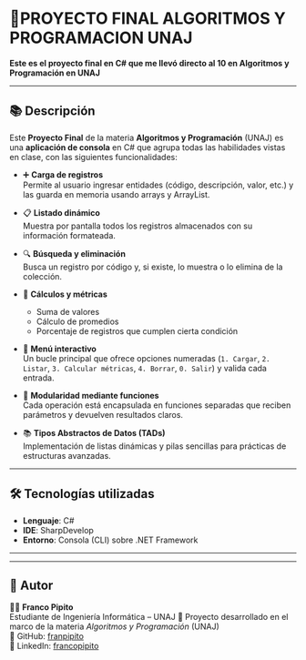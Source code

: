 # 🚀PROYECTO FINAL ALGORITMOS Y PROGRAMACION UNAJ
  **Este es el proyecto final en C# que me llevó directo al 10 en Algoritmos y Programación en UNAJ**

---

## 📚 Descripción 

Este **Proyecto Final** de la materia **Algoritmos y Programación** (UNAJ) es una **aplicación de consola** en C# que agrupa todas las habilidades vistas en clase, con las siguientes funcionalidades:

- ➕ **Carga de registros**  
  Permite al usuario ingresar entidades (código, descripción, valor, etc.) y las guarda en memoria usando arrays y ArrayList.  

- 📋 **Listado dinámico**  
  Muestra por pantalla todos los registros almacenados con su información formateada.  

- 🔍 **Búsqueda y eliminación**  
  Busca un registro por código y, si existe, lo muestra o lo elimina de la colección.  

- 🧮 **Cálculos y métricas**  
  - Suma de valores  
  - Cálculo de promedios  
  - Porcentaje de registros que cumplen cierta condición  

- 🔄 **Menú interactivo**  
  Un bucle principal que ofrece opciones numeradas (`1. Cargar`, `2. Listar`, `3. Calcular métricas`, `4. Borrar`, `0. Salir`) y valida cada entrada.  

- 🔧 **Modularidad mediante funciones**  
  Cada operación está encapsulada en funciones separadas que reciben parámetros y devuelven resultados claros.  

- 📚 **Tipos Abstractos de Datos (TADs)**  
  Implementación de listas dinámicas y pilas sencillas para prácticas de estructuras avanzadas.  

---

## 🛠 Tecnologías utilizadas

- **Lenguaje**: C#  
- **IDE**: SharpDevelop  
- **Entorno**: Consola (CLI) sobre .NET Framework   

---


---

## 📝 Autor

👨‍💻 **Franco Pipito**  
Estudiante de Ingeniería Informática – UNAJ 
📍 Proyecto desarrollado en el marco de la materia *Algoritmos y Programación* (UNAJ)  
🔗 GitHub: [franpipito](https://github.com/franpipito)  
🔗 LinkedIn: [francopipito](https://www.linkedin.com/in/francopipito)
  
